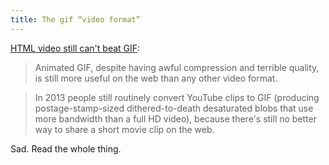 ```yaml
---
title: The gif “video format”
---
```


[HTML video still can't beat GIF](http://pornel.net/beat-gif-manifesto):

> Animated GIF, despite having awful compression and terrible quality, is still more useful on the web than any other video format.

> In 2013 people still routinely convert YouTube clips to GIF (producing postage-stamp-sized dithered-to-death desaturated blobs that use more bandwidth than a full HD video), because there's still no better way to share a short movie clip on the web.

Sad. Read the whole thing.
